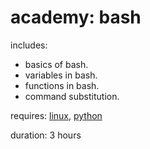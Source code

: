 # academy: bash

includes:
- basics of bash.
- variables in bash.
- functions in bash.
- command substitution.

requires: [linux](./linux.md), [python](./python.md)

duration: 3 hours
